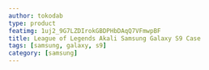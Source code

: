 ```yaml
---
author: tokodab
type: product
featimg: 1uj2_9G7LZDIrokGBDPHbDAqQ7VFmwpBF
title: League of Legends Akali Samsung Galaxy S9 Case
tags: [samsung, galaxy, s9]
category: [samsung]
---
```

